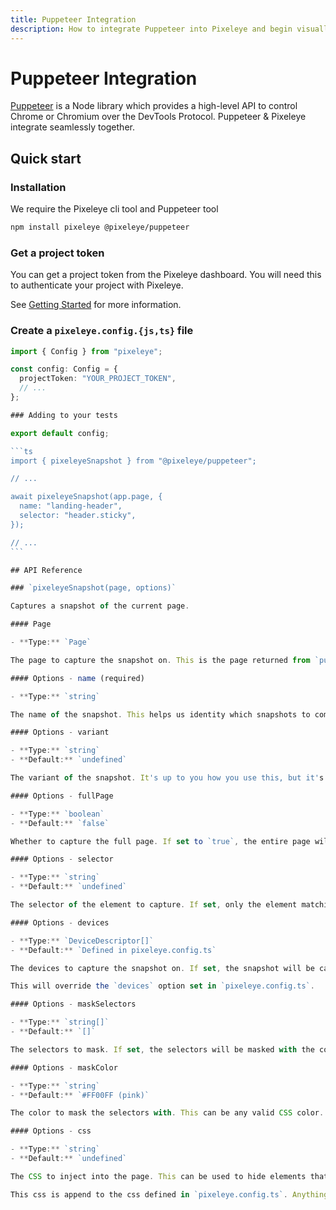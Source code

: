 ```yaml
---
title: Puppeteer Integration
description: How to integrate Puppeteer into Pixeleye and begin visually testing your website. Get setup in minutes with this guide.
---
```


# Puppeteer Integration

[Puppeteer](https://pptr.dev) is a Node library which provides a high-level API to control Chrome or Chromium over the DevTools Protocol. Puppeteer & Pixeleye integrate seamlessly together.

## Quick start

### Installation

We require the Pixeleye cli tool and Puppeteer tool

```bash
npm install pixeleye @pixeleye/puppeteer
```

### Get a project token

You can get a project token from the Pixeleye dashboard. You will need this to authenticate your project with Pixeleye.

See [Getting Started](/docs/01-getting-started/02-setup.md) for more information.

### Create a `pixeleye.config.{js,ts}` file

````ts
import { Config } from "pixeleye";

const config: Config = {
  projectToken: "YOUR_PROJECT_TOKEN",
  // ...
};

### Adding to your tests

export default config;

```ts
import { pixeleyeSnapshot } from "@pixeleye/puppeteer";

// ...

await pixeleyeSnapshot(app.page, {
  name: "landing-header",
  selector: "header.sticky",
});

// ...
```

## API Reference

### `pixeleyeSnapshot(page, options)`

Captures a snapshot of the current page.

#### Page

- **Type:** `Page`

The page to capture the snapshot on. This is the page returned from `puppeteer.launch()`.

#### Options - name (required)

- **Type:** `string`

The name of the snapshot. This helps us identity which snapshots to compare with as well as giving a nice name in our dashboard.

#### Options - variant

- **Type:** `string`
- **Default:** `undefined`

The variant of the snapshot. It's up to you how you use this, but it's useful for capturing different states of the same component. E.g., a collection of snapshots with the name `button` could have variants of `primary`, `secondary`, etc.

#### Options - fullPage

- **Type:** `boolean`
- **Default:** `false`

Whether to capture the full page. If set to `true`, the entire page will be captured. If set to `false`, only the current viewport will be captured.

#### Options - selector

- **Type:** `string`
- **Default:** `undefined`

The selector of the element to capture. If set, only the element matching the selector will be captured. If not set, the entire page will be captured.

#### Options - devices

- **Type:** `DeviceDescriptor[]`
- **Default:** `Defined in pixeleye.config.ts`

The devices to capture the snapshot on. If set, the snapshot will be captured on each device. If not set, the snapshot will be captured on the current viewport.

This will override the `devices` option set in `pixeleye.config.ts`.

#### Options - maskSelectors

- **Type:** `string[]`
- **Default:** `[]`

The selectors to mask. If set, the selectors will be masked with the color defined in `maskColor`. If not set, no selectors will be masked.

#### Options - maskColor

- **Type:** `string`
- **Default:** `#FF00FF (pink)`

The color to mask the selectors with. This can be any valid CSS color. We recommend using a color that is not used anywhere else on the page.

#### Options - css

- **Type:** `string`
- **Default:** `undefined`

The CSS to inject into the page. This can be used to hide elements that you don't want to capture. For example, you may want to hide a cookie banner that appears on the page.

This css is append to the css defined in `pixeleye.config.ts`. Anything which needs overriding there should be overridden via css here.
